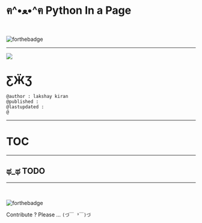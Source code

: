 # ฅ^•ﻌ•^ฅ Python In a Page


<br>

![forthebadge](https://forthebadge.com/images/badges/built-with-swag.svg)   

---

![](https://img.shields.io/badge/Use-Ctrl%20%2B%20F-blue?style=for-the-badge)

# ƸӜƷ

    @author : lakshay kiran
    @published : 
    @lastupdated :
    @

---

# TOC


---  

## ಥ_ಥ TODO

---

<br>

![forthebadge](https://forthebadge.com/images/badges/cc-0.svg)  

Contribute ? Please ... `(づ￣ ³￣)づ`